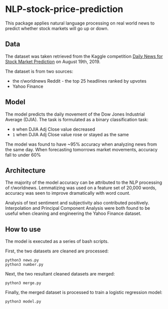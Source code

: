 # NLP-stock-price-prediction

This package applies natural language processing on real world news to predict whether stock markets will go up or down. 

## Data

The dataset was taken retrieved from the Kaggle competition [Daily News for Stock Market Prediction](https://www.kaggle.com/aaron7sun/stocknews/) on August 19th, 2019.

The dataset is from two sources:
- the r/worldnews Reddit - the top 25 headlines ranked by upvotes
- Yahoo Finance

## Model

The model predicts the daily movement of the Dow Jones Industrial Average (DJIA).  The task is formulated as a binary classification task:
- `0` when DJIA Adj Close value decreased
- `1` when DJIA Adj Close value rose or stayed as the same

The model was found to have ~95% accuracy when analyzing news from the same day. When forecasting tomorrows market movements, accuracy fall to under 60%

## Architecture

The majority of the model accuracy can be attributed to the NLP processing of r/worldnews. Lemmatizing was used on a feature set of 20,000 words, accuracy was seen to improve dramatically with word count.

Analysis of text sentiment and subjectivity also contributed positively. Interpolation and Principal Component Analysis were both found to be useful when cleaning and engineering the Yahoo Finance dataset.

## How to use

The model is executed as a series of bash scripts.

First, the two datasets are cleaned are processed:

```
python3 news.py
python3 number.py
```

Next, the two resultant cleaned datasets are merged:

```
python3 merge.py
```

Finally, the merged dataset is processed to train a logistic regression model:

```
python3 model.py
```
